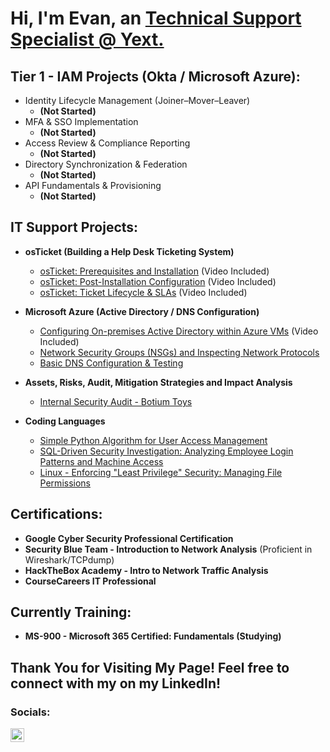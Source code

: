 <h1>Hi, I'm Evan, an <a href="https://linkedin.com/in/evan-yearwood/">Technical Support Specialist @ Yext.</a></h1> 

<h2> Tier 1 - IAM Projects (Okta / Microsoft Azure):</h2>

- Identity Lifecycle Management (Joiner–Mover–Leaver)
  - <b>(Not Started)</b>
- MFA & SSO Implementation
  - <b>(Not Started)</b>
- Access Review & Compliance Reporting
  - <b>(Not Started)</b>
- Directory Synchronization & Federation
  - <b>(Not Started)</b>
- API Fundamentals & Provisioning
  - <b>(Not Started)</b>

<h2> IT Support Projects:</h2>

- <b>osTicket (Building a Help Desk Ticketing System)</b>
  - [osTicket: Prerequisites and Installation](https://github.com/EvanHYearwood/osticket-prereqs) (Video Included)
  - [osTicket: Post-Installation Configuration](https://github.com/EvanHYearwood/post-install-config) (Video Included)
  - [osTicket: Ticket Lifecycle & SLAs](https://github.com/EvanHYearwood/ticket-lifecycle) (Video Included)
 

- <b>Microsoft Azure (Active Directory / DNS Configuration)</b>
  - [Configuring On-premises Active Directory within Azure VMs](https://github.com/EvanHYearwood/configure-ad) (Video Included)
  - [Network Security Groups (NSGs) and Inspecting Network Protocols](https://github.com/EvanHYearwood/azure-network-protocols)
  - [Basic DNS Configuration & Testing](https://github.com/EvanHYearwood/dns-config)
 
- <b>Assets, Risks, Audit, Mitigation Strategies and Impact Analysis</b>
  - [Internal Security Audit - Botium Toys](https://github.com/EvanHYearwood/Security-Audit-Botium-Toys)

- <b>Coding Languages</b>
  - [Simple Python Algorithm for User Access Management](https://github.com/EvanHYearwood/python-user-access-management)
  - [SQL-Driven Security Investigation: Analyzing Employee Login Patterns and Machine Access](https://github.com/EvanHYearwood/sql-investigation/)
  - [Linux - Enforcing "Least Privilege" Security: Managing File Permissions](https://github.com/EvanHYearwood/linux-file-permisions/)

<h2>Certifications:</h2>
<ul>
  <li><b>Google Cyber Security Professional Certification</b> </li>
  <li><b>Security Blue Team - Introduction to Network Analysis</b> (Proficient in Wireshark/TCPdump)</li>
  <li><b>HackTheBox Academy - Intro to Network Traffic Analysis</li>
  <li><b>CourseCareers IT Professional</b></li>
</ul>

<h2>Currently Training:</h2>
<ul>
  <li><b>MS-900 - Microsoft 365 Certified: Fundamentals (Studying)</li>
</ul>


<h2>Thank You for Visiting My Page! Feel free to connect with my on my LinkedIn!</h2>

<h3>Socials:</h3>

<a href="https://linkedin.com/in/evan-yearwood/">
  <img align="left" alt="Evan | LinkedIn" width="22px" src="https://cdn.jsdelivr.net/npm/simple-icons@v3/icons/linkedin.svg" />
</a>


